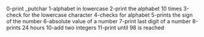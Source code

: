 0-print _putchar
1-alphabet in lowercase
2-print the alphabet 10 times
3-check for the lowercase character
4-checks for alphabet
5-prints the sign of the number
6-absolute value of a number
7-print last digit of a number
8-prints 24 hours
10-add two integers
11-print until 98 is reached
